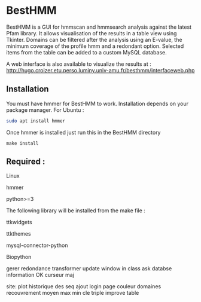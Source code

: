 # BestHMM
BestHMM is a GUI for hmmscan and hmmsearch analysis against the latest Pfam library.
It allows visualisation of the results in a table view using Tkinter.
Domains can be filtered after the analysis using an E-value, the minimum coverage of the profile hmm and a redondant option.
Selected items from the table can be added to a custom MySQL database.

A web interface is also available to visualize the results at : http://hugo.croizer.etu.perso.luminy.univ-amu.fr/besthmm/interfaceweb.php


## Installation
You must have hmmer for BestHMM to work.
Installation depends on your package manager.
For Ubuntu :
```bash
sudo apt install hmmer
```

Once hmmer is installed just run this in the BestHMM directory
```make
make install
```
## Required :
Linux

hmmer

python>=3

The following library will be installed from the make file :

ttkwidgets

ttkthemes

mysql-connector-python

Biopython

gerer redondance
transformer update window in class
ask databse information OK
curseur maj

site:
plot historique des seq ajout
login page
couleur domaines
recouvrement moyen max min
cle triple
improve table
